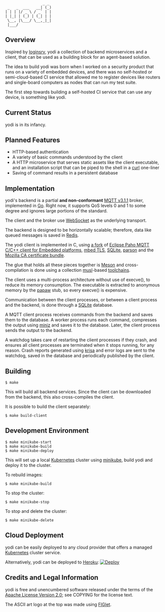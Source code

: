 ```
                 _ _
 _   _  ___   __| (_)
| | | |/ _ \ / _` | |
| |_| | (_) | (_| | |
 \__, |\___/ \__,_|_|
 |___/
```

## Overview

Inspired by [loginsrv](https://github.com/tarent/loginsrv), yodi a collection of backend microservices and a client, that can be used as a building block for an agent-based solution.

The idea to build yodi was born when I worked on a security product that runs on a variety of embedded devices, and there was no self-hosted or semi-cloud-based CI service that allowed me to register devices like routers and single-board computers as nodes that can run my test suite.

The first step towards building a self-hosted CI service that can use any device, is something like yodi.

## Current Status

yodi is in its infancy.

## Planned Features

* HTTP-based authentication
* A variety of basic commands understood by the client
* A HTTP microservice that serves static assets like the client executable, and an installation script that can be piped to the shell in a [curl](https://curl.haxx.se/) one-liner
* Saving of command results in a persistent database

## Implementation

yodi's backend is a partial **and non-conformant** [MQTT v3.1.1](http://docs.oasis-open.org/mqtt/mqtt/v3.1.1/os/mqtt-v3.1.1-os.html) broker, implemented in [Go](https://golang.org/). Right now, it supports QoS levels 0 and 1 to some degree and ignores large portions of the standard.

The client and the broker use [WebSocket](https://tools.ietf.org/html/rfc6455) as the underlying transport.

The backend is designed to be horizontally scalable; therefore, data like queued messages is saved in [Redis](https://redis.io/).

The yodi client is implemented in C, using [a fork](https://github.com/dimkr/paho.mqtt.embedded-c) of [Eclipse Paho MQTT C/C++ client for Embedded platforms](https://github.com/eclipse/paho.mqtt.embedded-c), [mbed TLS](https://tls.mbed.org/), [SQLite](https://www.sqlite.org/), [parson](https://github.com/kgabis/parson) and the [Mozilla CA certificate bundle](https://curl.haxx.se/docs/mk-ca-bundle.html).

The glue that holds all these pieces together is [Meson](https://mesonbuild.com/) and cross-compilation is done using a collection [musl](https://musl.libc.org/)-based [toolchains](https://github.com/dimkr/toolchains).

The client uses a multi-process architecture without use of execve(), to reduce its memory consumption. The executable is extracted to anonymous memory by the [papaw](github.com/dimkr/papaw) stub, so every execve() is expensive.

Communication between the client processes, or between a client process and the backend, is done through a [SQLite](https://www.sqlite.org/) database.

A MQTT client process receives commands from the backend and saves them to the database. A worker process runs each command, compresses the output using [miniz](https://github.com/richgel999/miniz) and saves it to the database. Later, the client process sends the output to the backend.

A watchdog takes care of restarting the client processes if they crash, and ensures all client processes are terminated when it stops running, for any reason. Crash reports generated using [krisa](github.com/dimkr/krisa) and error logs are sent to the watchdog, saved in the database and periodically published by the client.

## Building

    $ make

This will build all backend services. Since the client can be downloaded from the backend, this also cross-compiles the client.

It is possible to build the client separately:

    $ make build-client

## Development Environment

    $ make minikube-start
    $ make minikube-build
    $ make minikube-deploy

This will set up a local [Kubernetes](https://kubernetes.io/) cluster using [minikube](https://minikube.sigs.k8s.io/docs/), build yodi and deploy it to the cluster.

To rebuild images:

    $ make minikube-build

To stop the cluster:

    $ make minikube-stop

To stop and delete the cluster:

    $ make minikube-delete

## Cloud Deployment

yodi can be easily deployed to any cloud provider that offers a managed [Kubernetes](https://kubernetes.io/) cluster service.

Alternatively, yodi can be deployed to [Heroku](https://www.heroku.com): [![Deploy](https://www.herokucdn.com/deploy/button.svg)](https://heroku.com/deploy)

## Credits and Legal Information

yodi is free and unencumbered software released under the terms of the [Apache License Version 2.0](https://www.apache.org/licenses/LICENSE-2.0); see COPYING for the license text.

The ASCII art logo at the top was made using [FIGlet](http://www.figlet.org/).